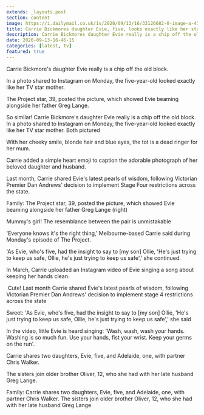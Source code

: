 ```yaml
---
extends: _layouts.post
section: content
image: https://i.dailymail.co.uk/1s/2020/09/13/16/33126682-0-image-a-43_1600010966864.jpg 
title: Carrie Bickmores daughter Evie, five, looks exactly like her star mother in new photo   
description: Carrie Bickmores daughter Evie really is a chip off the old block.  
date: 2020-09-13-16-46-15 
categories: [latest, tv] 
featured: true 
--- 
```

Carrie Bickmore's daughter Evie really is a chip off the old block. 

In a photo shared to Instagram on Monday, the five-year-old looked exactly like her TV star mother. 

The Project star, 39, posted the picture, which showed Evie beaming alongside her father Greg Lange. 

So similar! Carrie Bickmore's daughter Evie really is a chip off the old block. In a photo shared to Instagram on Monday, the five-year-old looked exactly like her TV star mother. Both pictured

With her cheeky smile, blonde hair and blue eyes, the tot is a dead ringer for her mum.

Carrie added a simple heart emoji to caption the adorable photograph of her beloved daughter and husband.  

Last month, Carrie shared Evie's latest pearls of wisdom, following Victorian Premier Dan Andrews' decision to implement Stage Four restrictions across the state. 

Family: The Project star, 39, posted the picture, which showed Evie beaming alongside her father Greg Lange (right) 

Mummy's girl! The resemblance between the pair is unmistakable 

'Everyone knows it's the right thing,' Melbourne-based Carrie said during Monday's episode of The Project.

'As Evie, who's five, had the insight to say to [my son] Ollie, 'He's just trying to keep us safe, Ollie, he's just trying to keep us safe',' she continued.  

In March, Carrie uploaded an Instagram video of Evie singing a song about keeping her hands clean. 

 Cute! Last month Carrie shared Evie's latest pearls of wisdom, following Victorian Premier Dan Andrews' decision to implement stage 4 restrictions across the state

Sweet: 'As Evie, who's five, had the insight to say to [my son] Ollie, 'He's just trying to keep us safe, Ollie, he's just trying to keep us safe',' she said 

In the video, little Evie is heard singing: 'Wash, wash, wash your hands. Washing is so much fun. Use your hands, fist your wrist. Keep your germs on the run'. 

Carrie shares two daughters, Evie, five, and Adelaide, one, with partner Chris Walker. 

The sisters join older brother Oliver, 12, who she had with her late husband Greg Lange.  

Family: Carrie shares two daughters, Evie, five, and Adelaide, one, with partner Chris Walker. The sisters join older brother Oliver, 12, who she had with her late husband Greg Lange

